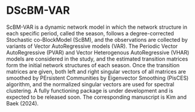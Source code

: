 # DScBM-VAR
ScBM-VAR is a dynamic network model in which the network structure in each specific period, called the season, follows a degree-corrected Stochastic co-BlockModel (ScBM), and the observations are collected by variants of Vector AutoRegressive models (VAR). The Periodic Vector AutoRegressive (PVAR) and Vector Heterogenous AutoRegressive (VHAR) models are considered in the study, and the estimated transition matrices form the initial network structures of each season. Once the transition matrices are given, both left and right singular vectors of all matrices are smoothed by PErsistent Communities by Eigenvector Smoothing (PisCES) algorithm, and the normalized singular vectors are used for spectral clustering. A fully functioning package is under development and is expected to be released soon. The corresponding manuscript is Kim and Baek (2024).
